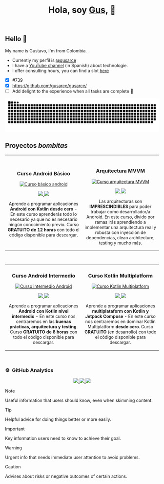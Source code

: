 <div align="center">
<h1 align="center">Hola, soy <a href="https://google.com">Gus,</a> 👋</h1>
</div>
<!--
<img src="https://i.imgur.com/weNbhGZ.png"> -->

<!--
<img src="https://i.imgur.com/weNbhGZ.png">
<!--
[![YouTube Channel Subscribers](https://img.shields.io/youtube/channel/subscribers/UCIjEgHA1vatSR2K4rfcdNRg?style=social)](https://youtube.com/aristidevs?sub_confirmation=1)
[![Twitch Status](https://img.shields.io/twitch/status/aristidevs?style=social)](https://www.twitch.tv/aristidevs)
[![GitHub followers](https://img.shields.io/github/followers/arisguimera?style=social)](https://github.com/ArisGuimera)
![Discord Shield](https://discordapp.com/api/guilds/807719549075980308/widget.png?style=shield)
<!-- https://shields.io/    https://badgen.net/help#generators   https://gprm.itsvg.in/  -->

<!--
## Sobre mi

- ⭐ Github Star ⭐ 
- 📲 Mobile developer
- 🎥 Te enseño a programar apps en [Youtube](https://youtube.com/aristidevs?sub_confirmation=1) (+45k subs)
- ✏️ Y por escrito en [CursoKotlin](https://cursokotlin.com)
- 📗 Autor del libro [Iniciación a Android en Kotlin. Casos prácticos](https://www.paraninfo.es/catalogo/9788428340922/iniciacion-a-android-en-kotlin--casos-practicos)
- 🧑‍🏫 Creador de [AppCademy](https://appcademy.dev)  -->
<br>

## Hello 👋

My name is Gustavo, I'm from Colombia.

* Currently my perfil is [@gusarce](https://github.com/gusarce) 
* I have a [YouTube channel](https://youtube.com/p) (in Spanish) about technologie.
* I offer consulting hours, you can find a slot [here](https://)


<!-- 
## Skills

* Using Kubernetes in Production since 2016
* AWS, Terraform, Docker, all the cloud stuff :) 
* Critical thinking, decision-making and problem solving skills
* Some Python coding
* Special skills and experience in fast growing startups.


## Contact

Find all of my socials and resume in my [website](https://fredrikson.com.ar)
--->

- [x] #739
- [x] https://github.com/gusarce/gusarce/
- [ ] Add delight to the experience when all tasks are complete :tada:

<!--
<i>Follow me around the web:</i><br>

<a href="https://www.linkedin.com/in/absphreak" target="_blank"><img src="https://img.shields.io/badge/LinkedIn-%230077B5.svg?&style=flat-square&logo=linkedin&logoColor=white" alt="LinkedIn"></a>
<a href="https://www.instagram.com/absphreak" target="_blank"><img src="https://img.shields.io/badge/Instagram-%23E4405F.svg?&style=flat-square&logo=instagram&logoColor=white" alt="Instagram"></a>
<a href="https://twitter.com/ABSphreak" target="_blank"><img src="https://img.shields.io/badge/Twitter-%231DA1F2.svg?&style=flat-square&logo=twitter&logoColor=white" alt="Twitter"></a>
<a href="https://open.spotify.com/user/0170agi99s5hh187g7mtz245b" target="_blank"><img src="https://img.shields.io/badge/Spotify-%231ED760.svg?&style=flat-square&logo=spotify&logoColor=white" alt="Spotify"></a>
<a href="https://dev.to/ABSphreak" target="_blank"><img src="https://img.shields.io/badge/DEV-%230A0A0A.svg?&style=flat-square&logo=DEV.to&logoColor=white" alt="DEV.to"></a>
</div>
-->




<p align="center">
  <img src="https://github.com/tarikmanoar/tarikmanoar/raw/output/github-snake-dark.svg" alt="snake"></center>
</p>


## Proyectos *bombitas*
<table>
<tr>
<td width="50%">
<h3 align="center">Curso Android Básico</h3>
<div align="center">
<a href="https://github.com/gusarce/gusarce" target="_blank"><img src="https://i.imgur.com/vn5ZBef.jpeg" width="400" alt="Curso básico android"></a>
<p>
<a href="https://github.com/gusarce/gusarce" target="_blank">
<img src="https://img.shields.io/badge/CÓDIGO-ff9?style=for-the-badge&logo=github&logoColor=black">
</a>
<a href="https://www.youtube.com/watch?v=zeS-inowvGI" target="_blank">
<img src="https://img.shields.io/badge/-Youtube-green?style=for-the-badge&color=fbfc40">
</a>
</p>
<p>Aprende a programar aplicaciones <strong>Android con Kotlin desde cero</strong> - En este curso aprenderás todo lo necesario ya que no es necesario ningún conocimiento previo. Curso <strong>GRATUITO de 12 horas</strong> con todo el código disponible para descargar.</p>
</div>
                                                                                      
</td>

<td width="50%">
               <br>
<h3 align="center">Arquitectura MVVM</h3>
<div align="center">                                       
<a href="https://github.com/gusarce/gusarce" target="_blank"><img src="https://i.imgur.com/yFg9G6e.jpeg" width="400" alt="Curso arquitectura MVVM"></a>
<br>
<p>
<a href="https://github.com/gusarce/gusarce" target="_blank">
<img src="https://img.shields.io/badge/C%C3%93DIGO-80ffaa?style=for-the-badge&logo=github&logoColor=black">
</a>
<a href="https://www.youtube.com/watch?v=z4Qo52ELl2k" target="_blank">
<img src="https://img.shields.io/badge/-Youtube-green?style=for-the-badge&color=3fFD7f">
</a>
</p>
</p>Las arquitecturas son <strong>IMPRESCINDIBLES</strong> para poder trabajar como desarrollador/a Android. En este curso, divido por ramas irás aprendiendo a implementar una arquitectura real y robusta con inyección de dependencias, clean architecture, testing y mucho más.</p>
</div>                                                             
</table>                                                                                 
</div>
<br>

<table>
<tr>
<td width="50%">
<h3 align="center">Curso Android Intermedio</h3>
<div align="center">
<a href="https://github.com/gusarce/gusarce" target="_blank"><img src="https://i.imgur.com/MqokzYT.jpeg" width="400" alt="Curso intermedio Android"></a>
<p>
<a href="https://github.com/gusarce/gusarce" target="_blank">
<img src="https://img.shields.io/badge/CÓDIGO-ff9?style=for-the-badge&logo=github&logoColor=black">
</a>
<a href="https://www.youtube.com/watch?v=w62m-CZ7MBU" target="_blank">
<img src="https://img.shields.io/badge/-Youtube-green?style=for-the-badge&color=fbfc40">
</a>
</p>
<p>Aprende a programar aplicaciones <strong>Android con Kotlin nivel intermedio</strong> - En este curso nos centraremos en las <strong>buenas prácticas, arquitectura y testing</strong>. Curso <strong>GRATUITO de 8 horas</strong> con todo el código disponible para descargar.</p>
</div>
                                                                                      
</td>       

<td width="50%">
<h3 align="center">Curso Kotlin Multiplatform</h3>
<div align="center">
<a href="https://github.com/gusarce/gusarce" target="_blank"><img src="https://i.imgur.com/X4mU53x.jpeg" width="400" alt="Curso Kotlin Multiplatform"></a>
<p>
<a href="https://github.com/gusarce/gusarce" target="_blank">
<img src="https://img.shields.io/badge/C%C3%93DIGO-cfaae0?style=for-the-badge&logo=github&logoColor=black">
</a>
<a href="https://www.youtube.com/watch?v=Nfin0chdheA" target="_blank">
<img src="https://img.shields.io/badge/-Youtube-green?style=for-the-badge&color=ff00f4">
</a>
</p>
<p>Aprende a programar aplicaciones <strong>multiplataform con Kotlin y Jetpack Compose</strong> - En este curso nos centraremos en dominar Kotlin Multiplatform <strong>desde cero</strong>. Curso <strong>GRATUITO</strong> (en desarrollo) con todo el código disponible para descargar.</p>
</div>
                                                                                      
</td>  
</table>                                                                                 
</div>
<br>

### ⚙️ &nbsp;GitHub Analytics

<p align="center">
<a href="https://github.com/gusarce">
  <img height="180em" src="https://github-readme-stats-eight-theta.vercel.app/api?username=gusarce&show_icons=true&theme=algolia&include_all_commits=true&count_private=true"/>
  <img height="180em" src="https://github-readme-streak-stats.herokuapp.com/?user=gusarce&theme=algolia&hide_border=false"/>
  <!--<img height="180em" src="https://github-readme-stats-eight-theta.vercel.app/api/top-langs/?username=gusarce&layout=compact&langs_count=8&theme=algolia"/>-->
<img height="180em" src="https://github-readme-stats.vercel.app/api/top-langs/?username=gusarce&theme=algolia&hide_border=false&include_all_commits=false&count_private=false&layout=compact"/>

  
</a>
</p>


> [!NOTE]
> Useful information that users should know, even when skimming content.

> [!TIP]
> Helpful advice for doing things better or more easily.

> [!IMPORTANT]
> Key information users need to know to achieve their goal.

> [!WARNING]
> Urgent info that needs immediate user attention to avoid problems.

> [!CAUTION]
> Advises about risks or negative outcomes of certain actions.

